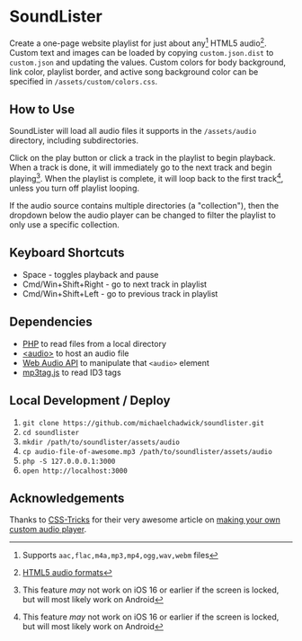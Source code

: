 # SoundLister

Create a one-page website playlist for just about any[^1] HTML5 audio[^2]. Custom text and images can be loaded by copying `custom.json.dist` to `custom.json` and updating the values. Custom colors for body background, link color, playlist border, and active song background color can be specified in `/assets/custom/colors.css`.

## How to Use

SoundLister will load all audio files it supports in the `/assets/audio` directory, including subdirectories.

Click on the play button or click a track in the playlist to begin playback. When a track is done, it will immediately go to the next track and begin playing[^3]. When the playlist is complete, it will loop back to the first track[^3], unless you turn off playlist looping.

If the audio source contains multiple directories (a "collection"), then the dropdown below the audio player can be changed to filter the playlist to only use a specific collection.

## Keyboard Shortcuts

* Space - toggles playback and pause
* Cmd/Win+Shift+Right - go to next track in playlist
* Cmd/Win+Shift+Left - go to previous track in playlist

## Dependencies

* [PHP](https://php.net) to read files from a local directory
* [&lt;audio&gt;](https://developer.mozilla.org/en-US/docs/Web/HTML/Element/audio) to host an audio file
* [Web Audio API](https://developer.mozilla.org/en-US/docs/Web/API/Web_Audio_API) to manipulate that `<audio>` element
* [mp3tag.js](https://github.com/eidoriantan/mp3tag.js) to read ID3 tags

## Local Development / Deploy

1. `git clone https://github.com/michaelchadwick/soundlister.git`
2. `cd soundlister`
3. `mkdir /path/to/soundlister/assets/audio`
4. `cp audio-file-of-awesome.mp3 /path/to/soundlister/assets/audio`
5. `php -S 127.0.0.0.1:3000`
6. `open http://localhost:3000`

[^1]: Supports `aac,flac,m4a,mp3,mp4,ogg,wav,webm` files
[^2]: [HTML5 audio formats](https://en.wikipedia.org/wiki/HTML5_audio#Supported_audio_coding_formats)
[^3]: This feature _may_ not work on iOS 16 or earlier if the screen is locked, but will most likely work on Android

## Acknowledgements

Thanks to [CSS-Tricks](https://css-tricks.com) for their very awesome article on [making your own custom audio player](https://css-tricks.com/lets-create-a-custom-audio-player/).
